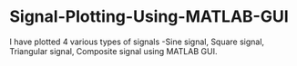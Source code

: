# Signal-Plotting-Using-MATLAB-GUI
I have plotted 4 various types of signals -Sine signal, Square signal, Triangular signal, Composite signal using MATLAB GUI.
